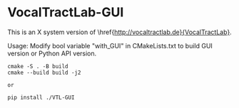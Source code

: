 # VocalTractLab-GUI

This is an X system version of \href{http://vocaltractlab.de}{VocalTractLab}.

Usage:
    Modify bool variable "with_GUI" in CMakeLists.txt to build GUI version or Python API version.

    cmake -S . -B build
    cmake --build build -j2

    or 

    pip install ./VTL-GUI

